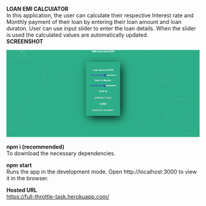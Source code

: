 <b>LOAN EMI CALCUlATOR</b><BR>
  In this application, the user can calculate their respective Interest rate and  Monthly payment of their loan by entering their loan amount and loan duraton. User can use input slider to enter the loan details. When the slider is used the calculated values are automatically updated.
  <br><b>SCREENSHOT</B>
  <div align="center">
 <img src="/Screenshot/demo.PNG" width="800px"</img> 
</div>
  
<b>npm i (recommended)</b><br>
To download the necessary dependencies.

<b>npm start</b><br>
Runs the app in the development mode.
Open http://localhost:3000 to view it in the browser.

<b>Hosted URL</b><br>
https://full-throttle-task.herokuapp.com/
